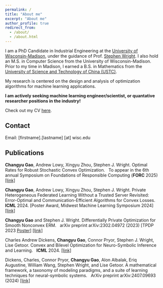 ```yaml
---
permalink: /
title: "About me"
excerpt: "About me"
author_profile: true
redirect_from:
  - /about/
  - /about.html
---
```


I am a PhD Candidate in Industrial Engineering at the [University of Wisconsin-Madison](https://www.wisc.edu/), under the guidance of Prof. [Stephen Wright](http://pages.cs.wisc.edu/~swright/). I also hold an M.S. in Computer Science from the University of Wisconsin-Madison. Prior to my time in Madison, I earned a B.S. in Mathematics from the [University of Science and Technology of China (USTC)](https://en.ustc.edu.cn/).

My research is centered on the design and analysis of optimization algorithms for machine learning applications.

**I am actively seeking machine learning engineer/scientist, or quantative researcher positions in the industry!**

Check out my CV [here](/resume/resume.pdf).

## Contact

Email: [firstname].[lastname] [at] wisc.edu

## Publications

**Changyu Gao**, Andrew Lowy, Xingyu Zhou, Stephen J. Wright.
Optimal Rates for Robust Stochastic Convex Optimization. &nbsp;
To appear in the 6th annual Symposium on Foundations of Responsible
Computing (**FORC** 2025) [[link]](https://arxiv.org/abs/2412.11003)

**Changyu Gao**, Andrew Lowy, Xingyu Zhou, Stephen J. Wright. Private Heterogeneous Federated Learning Without a Trusted Server Revisited: Error-Optimal and Communication-Efficient Algorithms for Convex Losses. &nbsp;
**ICML** 2024. [Poster Award, Midwest Machine Learning Symposium 2024] [[link]](https://arxiv.org/abs/2407.09690)

**Changyu Gao** and Stephen J. Wright. Differentially Private Optimization for Smooth Nonconvex ERM. &nbsp;
arXiv preprint arXiv:2302.04972 (2023) [TPDP 2023 [Poster](/files/DPOPT_tpdp_poster.pdf)] [[link]](https://arxiv.org/abs/2302.04972)

Charles Andrew Dickens, **Changyu Gao**, Connor Pryor, Stephen J. Wright, Lise Getoor.
Convex and Bilevel Optimization for Neuro-Symbolic Inference and Learning. &nbsp;
**ICML** 2024.
[[link]](https://arxiv.org/abs/2401.09651)

Dickens, Charles, Connor Pryor, **Changyu Gao**, Alon Albalak, Eriq Augustine, William Wang,
Stephen Wright, and Lise Getoor. A mathematical framework, a taxonomy of modeling paradigms, and
a suite of learning techniques for neural-symbolic systems. &nbsp;
ArXiv preprint arXiv:2407.09693 (2024) [[link]](https://arxiv.org/abs/2407.09693)